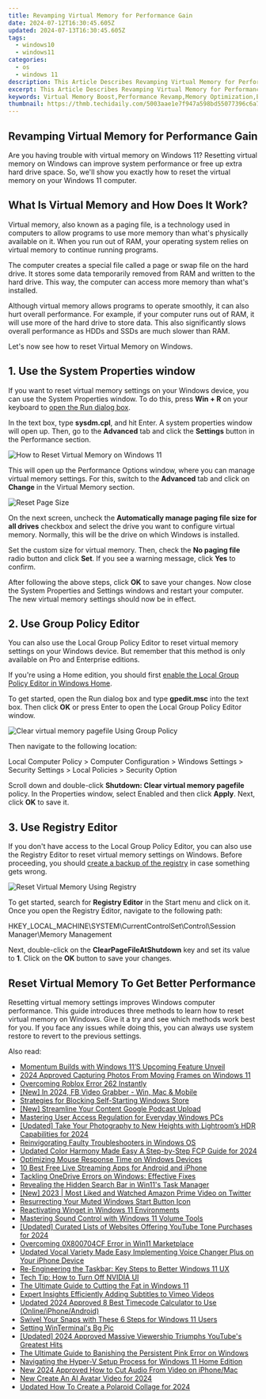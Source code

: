 ```yaml
---
title: Revamping Virtual Memory for Performance Gain
date: 2024-07-12T16:30:45.605Z
updated: 2024-07-13T16:30:45.605Z
tags:
  - windows10
  - windows11
categories:
  - os
  - windows 11
description: This Article Describes Revamping Virtual Memory for Performance Gain
excerpt: This Article Describes Revamping Virtual Memory for Performance Gain
keywords: Virtual Memory Boost,Performance Revamp,Memory Optimization,Enhanced VM Perf,Memory Efficiency,VM Gain Strategies,Performance Memory Update
thumbnail: https://thmb.techidaily.com/5003aae1e7f947a598bd55077396c6a77042379632f2075c2e5462803d44d042.jpg
---
```


## Revamping Virtual Memory for Performance Gain

 Are you having trouble with virtual memory on Windows 11? Resetting virtual memory on Windows can improve system performance or free up extra hard drive space. So, we'll show you exactly how to reset the virtual memory on your Windows 11 computer.

## What Is Virtual Memory and How Does It Work?

 Virtual memory, also known as a paging file, is a technology used in computers to allow programs to use more memory than what's physically available on it. When you run out of RAM, your operating system relies on virtual memory to continue running programs.

 The computer creates a special file called a page or swap file on the hard drive. It stores some data temporarily removed from RAM and written to the hard drive. This way, the computer can access more memory than what's installed.

 Although virtual memory allows programs to operate smoothly, it can also hurt overall performance. For example, if your computer runs out of RAM, it will use more of the hard drive to store data. This also significantly slows overall performance as HDDs and SSDs are much slower than RAM.

 Let's now see how to reset Virtual Memory on Windows.

## 1\. Use the System Properties window

 If you want to reset virtual memory settings on your Windows device, you can use the System Properties window. To do this, press **Win + R** on your keyboard to [open the Run dialog box](https://www.makeuseof.com/windows-open-run-command-dialog-box/).

 In the text box, type **sysdm.cpl**, and hit Enter. A system properties window will open up. Then, go to the **Advanced** tab and click the **Settings** button in the Performance section.

![How to Reset Virtual Memory on Windows 11](https://static1.makeuseofimages.com/wordpress/wp-content/uploads/2023/04/how-to-reset-virtual-memory-on-windows-11.jpg)

 This will open up the Performance Options window, where you can manage virtual memory settings. For this, switch to the **Advanced** tab and click on **Change** in the Virtual Memory section.

![Reset Page Size](https://static1.makeuseofimages.com/wordpress/wp-content/uploads/2023/04/reset-page-size.jpg)

 On the next screen, uncheck the **Automatically manage paging file size for all drives** checkbox and select the drive you want to configure virtual memory. Normally, this will be the drive on which Windows is installed.

 Set the custom size for virtual memory. Then, check the **No paging file** radio button and click **Set**. If you see a warning message, click **Yes** to confirm.

 After following the above steps, click **OK** to save your changes. Now close the System Properties and Settings windows and restart your computer. The new virtual memory settings should now be in effect.

## 2\. Use Group Policy Editor

 You can also use the Local Group Policy Editor to reset virtual memory settings on your Windows device. But remember that this method is only available on Pro and Enterprise editions.

 If you're using a Home edition, you should first [enable the Local Group Policy Editor in Windows Home](https://www.makeuseof.com/tag/access-group-policy-editor-even-windows-home-settings-try/).

 To get started, open the Run dialog box and type **gpedit.msc** into the text box. Then click **OK** or press Enter to open the Local Group Policy Editor window.

![Clear virtual memory pagefile Using Group Policy](https://static1.makeuseofimages.com/wordpress/wp-content/uploads/2023/04/clear-virtual-memory-pagefile-using-group-policy.jpg)

 Then navigate to the following location:

Local Computer Policy > Computer Configuration > Windows Settings > Security Settings > Local Policies > Security Option

 Scroll down and double-click **Shutdown: Clear virtual memory pagefile** policy. In the Properties window, select Enabled and then click **Apply**. Next, click **OK** to save it.

## 3\. Use Registry Editor

 If you don't have access to the Local Group Policy Editor, you can also use the Registry Editor to reset virtual memory settings on Windows. Before proceeding, you should [create a backup of the registry](https://www.makeuseof.com/tag/backup-restore-windows-registry/) in case something gets wrong.

![Reset Virtual Memory Using Registry](https://static1.makeuseofimages.com/wordpress/wp-content/uploads/2023/04/reset-virtual-memory-using-registry.jpg)

 To get started, search for **Registry Editor** in the Start menu and click on it. Once you open the Registry Editor, navigate to the following path:

HKEY_LOCAL_MACHINE\SYSTEM\CurrentControlSet\Control\Session Manager\Memory Management

 Next, double-click on the **ClearPageFileAtShutdown** key and set its value to **1**. Click on the **OK** button to save your changes.

## Reset Virtual Memory To Get Better Performance

 Resetting virtual memory settings improves Windows computer performance. This guide introduces three methods to learn how to reset virtual memory on Windows. Give it a try and see which methods work best for you. If you face any issues while doing this, you can always use system restore to revert to the previous settings.


<ins class="adsbygoogle"
     style="display:block"
     data-ad-format="autorelaxed"
     data-ad-client="ca-pub-7571918770474297"
     data-ad-slot="1223367746"></ins>



<ins class="adsbygoogle"
     style="display:block"
     data-ad-client="ca-pub-7571918770474297"
     data-ad-slot="8358498916"
     data-ad-format="auto"
     data-full-width-responsive="true"></ins>



<span class="atpl-alsoreadstyle">Also read:</span>
<div><ul>
<li><a href="https://win11-tips.techidaily.com/momentum-builds-with-windows-11s-upcoming-feature-unveil/"><u>Momentum Builds with Windows 11’S Upcoming Feature Unveil</u></a></li>
<li><a href="https://fox-access.techidaily.com/2024-approved-capturing-photos-from-moving-frames-on-windows-11/"><u>2024 Approved  Capturing Photos From Moving Frames on Windows 11</u></a></li>
<li><a href="https://win11-tips.techidaily.com/overcoming-roblox-error-262-instantly/"><u>Overcoming Roblox Error 262 Instantly</u></a></li>
<li><a href="https://facebook-videos.techidaily.com/new-in-2024-fb-video-grabber-win-mac-and-mobile/"><u>[New] In 2024, FB Video Grabber - Win, Mac & Mobile</u></a></li>
<li><a href="https://win11-tips.techidaily.com/strategies-for-blocking-self-starting-windows-store/"><u>Strategies for Blocking Self-Starting Windows Store</u></a></li>
<li><a href="https://some-guidance.techidaily.com/new-streamline-your-content-google-podcast-upload/"><u>[New] Streamline Your Content  Google Podcast Upload</u></a></li>
<li><a href="https://win11-tips.techidaily.com/mastering-user-access-regulation-for-everyday-windows-pcs/"><u>Mastering User Access Regulation for Everyday Windows PCs</u></a></li>
<li><a href="https://fox-access.techidaily.com/updated-take-your-photography-to-new-heights-with-lightrooms-hdr-capabilities-for-2024/"><u>[Updated] Take Your Photography to New Heights with Lightroom’s HDR Capabilities for 2024</u></a></li>
<li><a href="https://win11-tips.techidaily.com/reinvigorating-faulty-troubleshooters-in-windows-os/"><u>Reinvigorating Faulty Troubleshooters in Windows OS</u></a></li>
<li><a href="https://ai-video-tools.techidaily.com/updated-color-harmony-made-easy-a-step-by-step-fcp-guide-for-2024/"><u>Updated Color Harmony Made Easy A Step-by-Step FCP Guide for 2024</u></a></li>
<li><a href="https://win11-tips.techidaily.com/optimizing-mouse-response-time-on-windows-devices/"><u>Optimizing Mouse Response Time on Windows Devices</u></a></li>
<li><a href="https://extra-information.techidaily.com/10-best-free-live-streaming-apps-for-android-and-iphone/"><u>10 Best Free Live Streaming Apps for Android and iPhone</u></a></li>
<li><a href="https://win11-tips.techidaily.com/tackling-onedrive-errors-on-windows-effective-fixes/"><u>Tackling OneDrive Errors on Windows: Effective Fixes</u></a></li>
<li><a href="https://win11-tips.techidaily.com/revealing-the-hidden-search-bar-in-win11s-task-manager/"><u>Revealing the Hidden Search Bar in Win11's Task Manager</u></a></li>
<li><a href="https://twitter-videos.techidaily.com/new-2023-most-liked-and-watched-amazon-prime-video-on-twitter/"><u>[New] 2023 | Most Liked and Watched Amazon Prime Video on Twitter</u></a></li>
<li><a href="https://win11-tips.techidaily.com/resurrecting-your-muted-windows-start-button-icon/"><u>Resurrecting Your Muted Windows Start Button Icon</u></a></li>
<li><a href="https://win11-tips.techidaily.com/reactivating-winget-in-windows-11-environments/"><u>Reactivating Winget in Windows 11 Environments</u></a></li>
<li><a href="https://win11-tips.techidaily.com/mastering-sound-control-with-windows-11-volume-tools/"><u>Mastering Sound Control with Windows 11 Volume Tools</u></a></li>
<li><a href="https://fox-cloud.techidaily.com/updated-curated-lists-of-websites-offering-youtube-tone-purchases-for-2024/"><u>[Updated] Curated Lists of Websites Offering YouTube Tone Purchases for 2024</u></a></li>
<li><a href="https://win11-tips.techidaily.com/overcoming-0x800704cf-error-in-win11-marketplace/"><u>Overcoming 0X800704CF Error in Win11 Marketplace</u></a></li>
<li><a href="https://audio-shaping.techidaily.com/updated-vocal-variety-made-easy-implementing-voice-changer-plus-on-your-iphone-device/"><u>Updated Vocal Variety Made Easy Implementing Voice Changer Plus on Your iPhone Device</u></a></li>
<li><a href="https://win11-tips.techidaily.com/re-engineering-the-taskbar-key-steps-to-better-windows-11-ux/"><u>Re-Engineering the Taskbar: Key Steps to Better Windows 11 UX</u></a></li>
<li><a href="https://win11-tips.techidaily.com/tech-tip-how-to-turn-off-nvidia-ui/"><u>Tech Tip: How to Turn Off NVIDIA UI</u></a></li>
<li><a href="https://win11-tips.techidaily.com/the-ultimate-guide-to-cutting-the-fat-in-windows-11/"><u>The Ultimate Guide to Cutting the Fat in Windows 11</u></a></li>
<li><a href="https://vimeo-videos.techidaily.com/expert-insights-efficiently-adding-subtitles-to-vimeo-videos/"><u>Expert Insights  Efficiently Adding Subtitles to Vimeo Videos</u></a></li>
<li><a href="https://smart-video-creator.techidaily.com/updated-2024-approved-8-best-timecode-calculator-to-use-onlineiphoneandroid/"><u>Updated 2024 Approved 8 Best Timecode Calculator to Use (Online/iPhone/Android)</u></a></li>
<li><a href="https://win11-tips.techidaily.com/swivel-your-snaps-with-these-6-steps-for-windows-11-users/"><u>Swivel Your Snaps with These 6 Steps for Windows 11 Users</u></a></li>
<li><a href="https://win11-tips.techidaily.com/setting-winterminals-bg-pic/"><u>Setting WinTerminal's Bg Pic</u></a></li>
<li><a href="https://youtube-web.techidaily.com/ed-2024-approved-massive-viewership-triumphs-youtubes-greatest-hits/"><u>[Updated] 2024 Approved  Massive Viewership Triumphs  YouTube's Greatest Hits</u></a></li>
<li><a href="https://win11-tips.techidaily.com/the-ultimate-guide-to-banishing-the-persistent-pink-error-on-windows/"><u>The Ultimate Guide to Banishing the Persistent Pink Error on Windows</u></a></li>
<li><a href="https://win11-tips.techidaily.com/navigating-the-hyper-v-setup-process-for-windows-11-home-edition/"><u>Navigating the Hyper-V Setup Process for Windows 11 Home Edition</u></a></li>
<li><a href="https://voice-adjusting.techidaily.com/new-2024-approved-how-to-cut-audio-from-video-on-iphonemac/"><u>New 2024 Approved How to Cut Audio From Video on iPhone/Mac</u></a></li>
<li><a href="https://ai-voice-clone.techidaily.com/new-create-an-ai-avatar-video-for-2024/"><u>New Create An AI Avatar Video for 2024</u></a></li>
<li><a href="https://ai-editing-video.techidaily.com/updated-how-to-create-a-polaroid-collage-for-2024/"><u>Updated How To Create a Polaroid Collage for 2024</u></a></li>
</ul></div>
